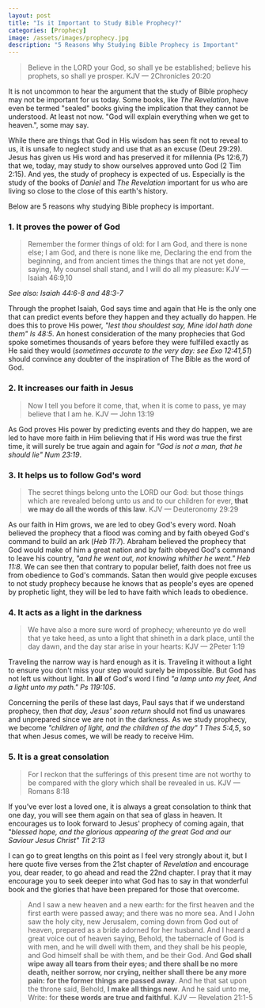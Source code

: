 ```yaml
---
layout: post
title: "Is it Important to Study Bible Prophecy?"
categories: [Prophecy]
image: /assets/images/prophecy.jpg
description: "5 Reasons Why Studying Bible Prophecy is Important"
---
```


> Believe in the LORD your God, so shall ye be established; believe his prophets, so shall ye prosper. KJV — 2Chronicles 20:20

It is not uncommon to hear the argument that the study of Bible prophecy may not be important for us today. Some books, like _The Revelation_, have even be termed "sealed" books giving the implication that they cannot be understood. At least not now. "God will explain everything when we get to heaven.", some may say.

While there are things that God in His wisdom has seen fit not to reveal to us, it is unsafe to neglect study and use that as an excuse (Deut 29:29). Jesus has given us His word and has preserved it for millennia (Ps 12:6,7) that we, today, may study to show ourselves approved unto God (2 Tim 2:15). And yes, the study of prophecy is expected of us. Especially is the study of the books of _Daniel_ and _The Revelation_ important for us who are living so close to the close of this earth's history.

Below are 5 reasons why studying Bible prophecy is important.

### 1. It proves the power of God

> Remember the former things of old: for I am God, and there is none else; I am God, and there is none like me, Declaring the end from the beginning, and from ancient times the things that are not yet done, saying, My counsel shall stand, and I will do all my pleasure: KJV — Isaiah 46:9,10

_See also: Isaiah 44:6-8 and 48:3-7_

Through the prophet Isaiah, God says time and again that He is the only one that can predict events before they happen and they actually do happen. He does this to prove His power, _"lest thou shouldest say, Mine idol hath done them" Is 48:5_. An honest consideration of the many prophecies that God spoke sometimes thousands of years before they were fulfilled exactly as He said they would (_sometimes accurate to the very day: see Exo 12:41,51_) should convince any doubter of the inspiration of The Bible as the word of God.

### 2. It increases our faith in Jesus

> Now I tell you before it come, that, when it is come to pass, ye may believe that I am he. KJV — John 13:19

As God proves His power by predicting events and they do happen, we are led to have more faith in Him believing that if His word was true the first time, it will surely be true again and again for _"God is not a man, that he should lie" Num 23:19_.

### 3. It helps us to follow God's word

> The secret things belong unto the LORD our God: but those things which are revealed belong unto us and to our children for ever, **that we may do all the words of this law**. KJV — Deuteronomy 29:29

As our faith in Him grows, we are led to obey God's every word. Noah believed the prophecy that a flood was coming and by faith obeyed God's command to build an ark (_Heb 11:7_). Abraham believed the prophecy that God would make of him a great nation and by faith obeyed God's command to leave his country, _"and he went out, not knowing whither he went." Heb 11:8_. We can see then that contrary to popular belief, faith does not free us from obedience to God's commands. Satan then would give people excuses to not study prophecy because he knows that as people's eyes are opened by prophetic light, they will be led to have faith which leads to obedience.

### 4. It acts as a light in the darkness

> We have also a more sure word of prophecy; whereunto ye do well that ye take heed, as unto a light that shineth in a dark place, until the day dawn, and the day star arise in your hearts: KJV — 2Peter 1:19

Traveling the narrow way is hard enough as it is. Traveling it without a light to ensure you don't miss your step would surely be impossible. But God has not left us without light. In **all** of God's word I find _"a lamp unto my feet, And a light unto my path." Ps 119:105_.

Concerning the perils of these last days, Paul says that if we understand prophecy, then _that day, Jesus' soon return_ should not find us unawares and unprepared since we are not in the darkness. As we study prophecy, we become _"children of light, and the children of the day" 1 Thes 5:4,5_, so that when Jesus comes, we will be ready to receive Him.

### 5. It is a great consolation

> For I reckon that the sufferings of this present time are not worthy to be compared with the glory which shall be revealed in us. KJV — Romans 8:18

If you've ever lost a loved one, it is always a great consolation to think that one day, you will see them again on that sea of glass in heaven. It encourages us to look forward to Jesus' prophecy of coming again, that "_blessed hope, and the glorious appearing of the great God and our Saviour Jesus Christ" Tit 2:13_

I can go to great lengths on this point as I feel very strongly about it, but I here quote five verses from the 21st chapter of _Revelation_ and encourage you, dear reader, to go ahead and read the 22nd chapter. I pray that it may encourage you to seek deeper into what God has to say in that wonderful book and the glories that have been prepared for those that overcome.

> And I saw a new heaven and a new earth: for the first heaven and the first earth were passed away; and there was no more sea.
> And I John saw the holy city, new Jerusalem, coming down from God out of heaven, prepared as a bride adorned for her husband.
> And I heard a great voice out of heaven saying, Behold, the tabernacle of God is with men, and he will dwell with them, and they shall be his people, and God himself shall be with them, and be their God.
> And **God shall wipe away all tears from their eyes; and there shall be no more death, neither sorrow, nor crying, neither shall there be any more pain: for the former things are passed away**.
> And he that sat upon the throne said, Behold, **I make all things new**. And he said unto me, Write: for **these words are true and faithful**. KJV — Revelation 21:1-5
